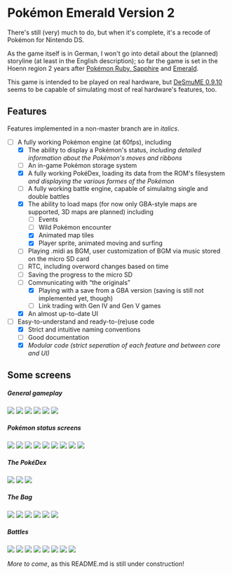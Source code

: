 Pokémon Emerald Version 2
=========================

There's still (very) much to do, but when it's complete, it's a recode of Pokémon for Nintendo DS.

As the game itself is in German, I won't go into detail about the (planned) storyline (at least in the English description);
so far the game is set in the Hoenn region 2 years after [Pokémon Ruby, Sapphire](https://en.wikipedia.org/wiki/Pok%C3%A9mon_Ruby_and_Sapphire) and [Emerald](https://en.wikipedia.org/wiki/Pok%C3%A9mon_Emerald).

This game is intended to be played on real hardware, but [DeSmuME 0.9.10](http://desmume.org/) seems to be capable of simulating most of real hardware's features, too.

Features
--------

Features implemented in a non-master branch are in _italics_.

* [ ] A fully working Pokémon engine (at 60fps), including
    * [x] The ability to display a Pokémon's status, _including detailed information about the Pokémon's moves and ribbons_
    * [ ] An in-game Pokémon storage system
    * [x] A fully working PokéDex, loading its data from the ROM's filesystem _and displaying the various formes of the Pokémon_
    * [ ] A fully working battle engine, capable of simulaitng single and double battles
    * [x] The ability to load maps (for now only GBA-style maps are supported, 3D maps are planned) including
      * [ ] Events
      * [ ] Wild Pokémon encounter
      * [x] Animated map tiles
      * [x] Player sprite, animated moving and surfing
    * [ ] Playing .midi as BGM, user customization of BGM via music stored on the micro SD card
    * [ ] RTC, including overword changes based on time
    * [ ] Saving the progress to the micro SD
    * [ ] Communicating with “the originals”
      * [x] Playing with a save from a GBA version (saving is still not implemented yet, though)
      * [ ] Link trading with Gen IV and Gen V games
    * [x] An almost up-to-date UI
* [ ] Easy-to-understand and ready-to-(re)use code
    * [x] Strict and intuitive naming conventions
    * [ ] Good documentation
    * [x] _Modular code (strict seperation of each feature and between core and UI)_

Some screens
------------

##### General gameplay
![](https://github.com/PH111P/perm2/blob/master/P-Emerald_2/Screens/P-Emerald_2_09_9809.png)
![](https://github.com/PH111P/perm2/blob/master/P-Emerald_2/Screens/P-Emerald_2_44_9923.png)
![](https://github.com/PH111P/perm2/blob/master/P-Emerald_2/Screens/P-Emerald_2_07_1429.png)
![](https://github.com/PH111P/perm2/blob/master/P-Emerald_2/Screens/P-Emerald_2_13_7968.png)
![](https://github.com/PH111P/perm2/blob/master/P-Emerald_2/Screens/P-Emerald_2_01_27521.png)
![](https://github.com/PH111P/perm2/blob/master/P-Emerald_2/Screens/P-Emerald_2_09_10201.png)

##### Pokémon status screens

![](https://github.com/PH111P/perm2/blob/master/P-Emerald_2/Screens/P-Emerald_2_10_10008.png)
![](https://github.com/PH111P/perm2/blob/master/P-Emerald_2/Screens/P-Emerald_2_13_11915.png)
![](https://github.com/PH111P/perm2/blob/master/P-Emerald_2/Screens/P-Emerald_2_02_11879.png)
![](https://github.com/PH111P/perm2/blob/master/P-Emerald_2/Screens/P-Emerald_2_29_10070.png)
![](https://github.com/PH111P/perm2/blob/master/P-Emerald_2/Screens/P-Emerald_2_51_11843.png)
![](https://github.com/PH111P/perm2/blob/master/P-Emerald_2/Screens/P-Emerald_2_19_22859.png)
![](https://github.com/PH111P/perm2/blob/master/P-Emerald_2/Screens/P-Emerald_2_28_18810.png)
![](https://github.com/PH111P/perm2/blob/master/P-Emerald_2/Screens/P-Emerald_2_27_10767.png)
![](https://github.com/PH111P/perm2/blob/master/P-Emerald_2/Screens/P-Emerald_2_38_10803.png)

##### The PokéDex
![](https://github.com/PH111P/perm2/blob/master/P-Emerald_2/Screens/P-Emerald_2_01_10175.png)
![](https://github.com/PH111P/perm2/blob/master/P-Emerald_2/Screens/P-Emerald_2_39_27519.png)
![](https://github.com/PH111P/perm2/blob/master/P-Emerald_2/Screens/P-Emerald_2_20_18761.png)

##### The Bag
![](https://github.com/PH111P/perm2/blob/master/P-Emerald_2/Screens/P-Emerald_2_01_30165.png)
![](https://github.com/PH111P/perm2/blob/master/P-Emerald_2/Screens/P-Emerald_2_54_30142.png)
![](https://github.com/PH111P/perm2/blob/master/P-Emerald_2/Screens/P-Emerald_2_08_19333.png)
![](https://github.com/PH111P/perm2/blob/master/P-Emerald_2/Screens/P-Emerald_2_38_8638.png)
![](https://github.com/PH111P/perm2/blob/master/P-Emerald_2/Screens/P-Emerald_2_49_19467.png)
![](https://github.com/PH111P/perm2/blob/master/P-Emerald_2/Screens/P-Emerald_2_54_6730.png)

##### Battles
![](https://github.com/PH111P/perm2/blob/master/P-Emerald_2/Screens/P-Emerald_2_23_27593.png)
![](https://github.com/PH111P/perm2/blob/master/P-Emerald_2/Screens/P-Emerald_2_21_25627.png)
![](https://github.com/PH111P/perm2/blob/master/P-Emerald_2/Screens/P-Emerald_2_40_25689.png)
![](https://github.com/PH111P/perm2/blob/master/P-Emerald_2/Screens/P-Emerald_2_00_25754.png)
![](https://github.com/PH111P/perm2/blob/master/P-Emerald_2/Screens/P-Emerald_2_06_25774.png)
![](https://github.com/PH111P/perm2/blob/master/P-Emerald_2/Screens/P-Emerald_2_17_25810.png)
![](https://github.com/PH111P/perm2/blob/master/P-Emerald_2/Screens/P-Emerald_2_26_26623.png)
![](https://github.com/PH111P/perm2/blob/master/P-Emerald_2/Screens/P-Emerald_2_01_27913.png)

_More to come_, as this README.md is still under construction!
